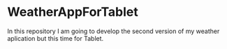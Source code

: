 # WeatherAppForTablet
In this repository I am going to develop the second version of my weather aplication but this time for Tablet.
